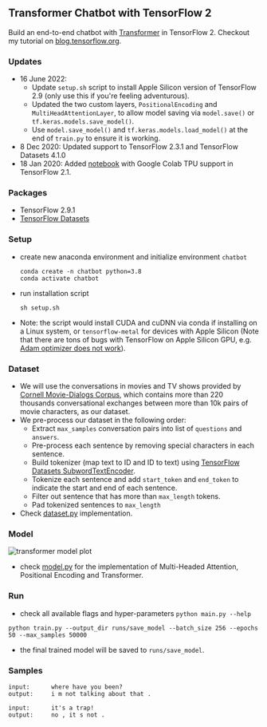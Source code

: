 ## Transformer Chatbot with TensorFlow 2
Build an end-to-end chatbot with [Transformer](https://arxiv.org/abs/1706.03762) in TensorFlow 2.
Checkout my tutorial on [blog.tensorflow.org](https://blog.tensorflow.org/2019/05/transformer-chatbot-tutorial-with-tensorflow-2.html).

### Updates
- 16 June 2022:
  - Update `setup.sh` script to install Apple Silicon version of TensorFlow 2.9 (only use this if you're feeling adventurous).
  - Updated the two custom layers, `PositionalEncoding` and `MultiHeadAttentionLayer`, to allow model saving via `model.save()` or `tf.keras.models.save_model()`.
  - Use `model.save_model()` and `tf.keras.models.load_model()` at the end of `train.py` to ensure it is working.
- 8 Dec 2020: Updated support to TensorFlow 2.3.1 and TensorFlow Datasets 4.1.0
- 18 Jan 2020: Added [notebook](tf2_tpu_transformer_chatbot.ipynb) with  Google Colab TPU support in TensorFlow 2.1.

### Packages
- TensorFlow 2.9.1
- [TensorFlow Datasets](https://www.tensorflow.org/datasets)

### Setup
- create new anaconda environment and initialize environment `chatbot`
    ```
    conda create -n chatbot python=3.8
    conda activate chatbot
    ```
- run installation script
    ```
    sh setup.sh
    ```
- Note: the script would install CUDA and cuDNN via conda if installing on a Linux system, or `tensorflow-metal` for devices with Apple Silicon (Note that there are tons of bugs with TensorFlow on Apple Silicon GPU, e.g. [Adam optimizer does not work](https://developer.apple.com/forums/thread/691917)).

### Dataset
- We will use the conversations in movies and TV shows provided by [Cornell Movie-Dialogs Corpus](https://www.cs.cornell.edu/~cristian/Cornell_Movie-Dialogs_Corpus.html), which contains more than 220 thousands conversational exchanges between more than 10k pairs of movie characters, as our dataset.
- We pre-process our dataset in the following order:
	- Extract `max_samples` conversation pairs into list of `questions` and `answers`.
	- Pre-process each sentence by removing special characters in each sentence.
	- Build tokenizer (map text to ID and ID to text) using [TensorFlow Datasets SubwordTextEncoder](https://www.tensorflow.org/datasets/api_docs/python/tfds/features/text/SubwordTextEncoder).
	- Tokenize each sentence and add `start_token` and `end_token` to indicate the start and end of each sentence.
	- Filter out sentence that has more than `max_length` tokens.
	- Pad tokenized sentences to `max_length`
- Check [dataset.py](transformer/dataset.py) implementation.

### Model
![transformer model plot](transformer.png)
- check [model.py](transformer/model.py) for the implementation of Multi-Headed Attention, Positional Encoding and Transformer.

### Run
- check all available flags and hyper-parameters `python main.py --help`
```
python train.py --output_dir runs/save_model --batch_size 256 --epochs 50 --max_samples 50000
```
- the final trained model will be saved to `runs/save_model`.

### Samples
```
input:		where have you been?
output:		i m not talking about that .

input:		it's a trap!
output:		no , it s not .
```
